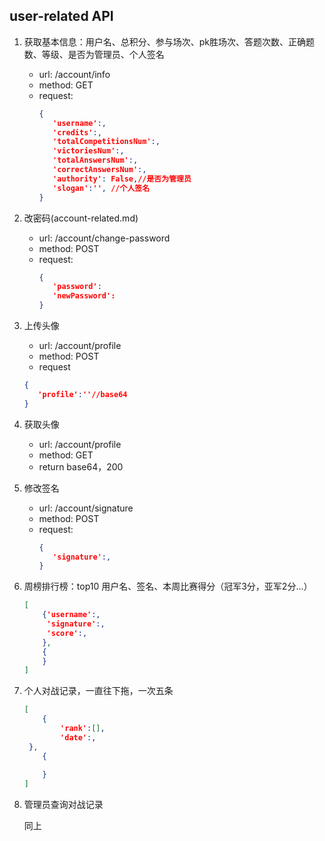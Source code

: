 ## user-related API
1. 获取基本信息：用户名、总积分、参与场次、pk胜场次、答题次数、正确题数、等级、是否为管理员、个人签名
   * url: /account/info
   * method: GET
   * request:
      ```json
      {
         'username':,
         'credits':,
         'totalCompetitionsNum':,
         'victoriesNum':,
         'totalAnswersNum':,
         'correctAnswersNum':,
         'authority': False,//是否为管理员
         'slogan':'', //个人签名
      }
      ```

2. 改密码(account-related.md)
   * url: /account/change-password
   * method: POST
   * request:
      ```json
      {
         'password':
         'newPassword':
      }
      ```

3. 上传头像
   * url: /account/profile
   * method: POST
   * request
   ```json
   {
      'profile':''//base64
   }
   ```

4. 获取头像
   * url: /account/profile
   * method: GET
   * return base64，200

5. 修改签名
   * url: /account/signature
   * method: POST
   * request:
      ```json
      {
         'signature':,
      }
      ```

6. 周榜排行榜：top10 用户名、签名、本周比赛得分（冠军3分，亚军2分...）

   ```json
   [
       {'username':,
        'signature':,
        'score':,
       },
       {
       }
   ]
   ```

7. 个人对战记录，一直往下拖，一次五条

   ```json
   [
       {
           'rank':[],
           'date':,
   	},
       {
           
       }
   ]
   ```

8. 管理员查询对战记录

   同上